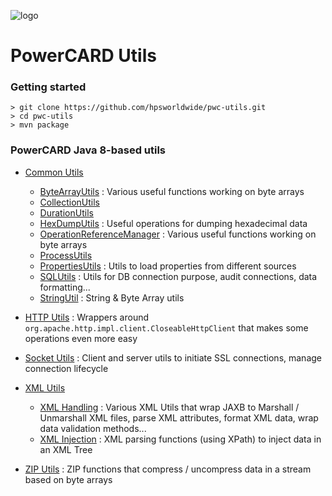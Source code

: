 ![logo](https://www.hps-worldwide.com/sites/default/files/logo_hps_0.png)

# PowerCARD Utils

### Getting started
```
> git clone https://github.com/hpsworldwide/pwc-utils.git
> cd pwc-utils
> mvn package
```
### PowerCARD Java 8-based utils 

* [Common Utils](./src/main/java/com/hpsworldwide/powercard/utils)
    * [ByteArrayUtils](./src/main/java/com/hpsworldwide/powercard/utils/ByteArrayUtil.java) : Various useful functions working on byte arrays
    * [CollectionUtils](./src/main/java/com/hpsworldwide/powercard/utils/CollectionUtils.java)
    * [DurationUtils](./src/main/java/com/hpsworldwide/powercard/utils/DurationUtils.java)
    * [HexDumpUtils](./src/main/java/com/hpsworldwide/powercard/utils/HexDumpUtils.java) : Useful operations for dumping hexadecimal data
    * [OperationReferenceManager](./src/main/java/com/hpsworldwide/powercard/utils/OperationReferenceManager.java) : Various useful functions working on byte arrays
    * [ProcessUtils](./src/main/java/com/hpsworldwide/powercard/utils/ProcessUtils.java)
    * [PropertiesUtils](./src/main/java/com/hpsworldwide/powercard/utils/PropertiesUtils.java) : Utils to load properties from different sources
    * [SQLUtils](./src/main/java/com/hpsworldwide/powercard/utils/SQL_Utils.java) : Utils for DB connection purpose, audit connections, data formatting...
    * [StringUtil](./src/main/java/com/hpsworldwide/powercard/utils/StringUtil.java) : String & Byte Array utils
    
* [HTTP Utils](./src/main/java/com/hpsworldwide/powercard/utils/http) : Wrappers around `org.apache.http.impl.client.CloseableHttpClient` that makes some operations even more easy

* [Socket Utils](./src/main/java/com/hpsworldwide/powercard/utils/socket) : Client and server utils to initiate SSL connections, manage connection lifecycle

* [XML Utils](./src/main/java/com/hpsworldwide/powercard/utils/xml)
   * [XML Handling](./src/main/java/com/hpsworldwide/powercard/utils/xml) : Various XML Utils that wrap JAXB to Marshall / Unmarshall XML files, parse XML attributes, format XML data, wrap data validation methods...
   * [XML Injection](./src/main/java/com/hpsworldwide/powercard/utils/xml/inject) : XML parsing functions (using XPath) to inject data in an XML Tree

* [ZIP Utils](./src/main/java/com/hpsworldwide/powercard/utils/zip) : ZIP functions that compress / uncompress data in a stream based on byte arrays
